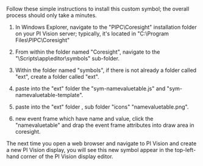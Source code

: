 Follow these simple instructions to install this custom symbol; the overall process should only take a minutes.

1. In Windows Explorer, navigate to the "PIPC\Coresight" installation folder on your PI Vision server; typically, it's located in "C:\Program Files\PIPC\Coresight"

2. From within the folder named "Coresight", navigate to the "\Scripts\app\editor\symbols" sub-folder.  

3. Within the folder named "symbols", if there is not already a folder called "ext", create a folder called "ext".  

4. paste into the "ext" folder the "sym-namevaluetable.js" and "sym-namevaluetable-template".

5. paste into the "ext" folder , sub folder "icons" "namevaluetable.png".

6. new event frame which have name and value, click the "namevaluetable" and drap the event frame attributes into draw area in coresight.

The next time you open a web browser and navigate to PI Vision and create a new PI Vision display, you will see this new symbol appear in the top-left-hand corner of the PI Vision display editor.